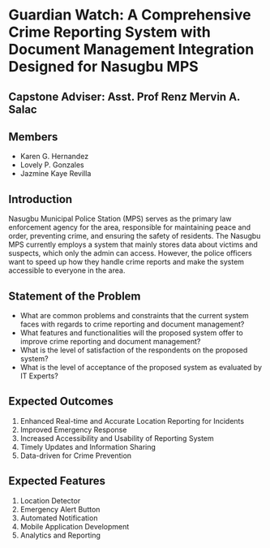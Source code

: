# Guardian Watch: A Comprehensive Crime Reporting System with Document Management Integration Designed for Nasugbu MPS

## Capstone Adviser: Asst. Prof Renz Mervin A. Salac

## Members

- Karen G. Hernandez
- Lovely P. Gonzales
- Jazmine Kaye Revilla

## Introduction
Nasugbu Municipal Police Station (MPS) serves as the primary law enforcement agency for the area, responsible for maintaining peace and order, preventing crime, and ensuring the safety of residents. The Nasugbu MPS currently employs a system that mainly stores data about victims and suspects, which only the admin can access. However, the police officers want to speed up how they handle crime reports and make the system accessible to everyone in the area.

## Statement of the Problem
- What are common problems and constraints that the current system faces with regards to crime reporting and document management?
- What features and functionalities will the proposed system offer to improve crime reporting and document management?
- What is the level of satisfaction of the respondents on the proposed system?
- What is the level of acceptance of the proposed system as evaluated by IT Experts?

## Expected Outcomes
1. Enhanced Real-time and Accurate Location Reporting for Incidents
2. Improved Emergency Response
3. Increased Accessibility and Usability of Reporting System
4. Timely Updates and Information Sharing
5. Data-driven for Crime Prevention

## Expected Features
1. Location Detector
2. Emergency Alert Button
3. Automated Notification
4. Mobile Application Development
5. Analytics and Reporting
